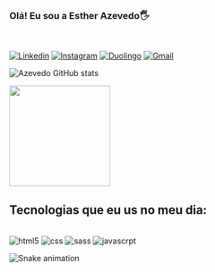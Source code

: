 
### Olá! Eu sou a Esther Azevedo🖐️
<br/>


[![Linkedin](https://img.shields.io/badge/LinkedIn-0077B5?style=for-the-badge&logo=linkedin&logoColor=white)](https://www.linkedin.com/in/esther-azevedo-b5342b195/)
[![Instagram](https://img.shields.io/badge/Instagram-E4405F?style=for-the-badge&logo=instagram&logoColor=white)](https://www.instagram.com/esther_azvdo/)
[![Duolingo](https://img.shields.io/badge/Duolingo-58CC02?style=for-the-badge&logo=Duolingo&logoColor=white)](https://pt.duolingo.com/profile/EstherAzevedo7)
[![Gmail](https://img.shields.io/badge/Gmail-D14836?style=for-the-badge&logo=gmail&logoColor=white)](mailton:estherazvdo123@gmail.com)

![Azevedo GitHub stats](https://github-readme-stats.vercel.app/api?username=EstherAzevedo&show_icons=true&theme=dracula)
<div>
  <img height="180em"  aling="center" src="https://github-readme-stats.vercel.app/api/top-langs/?username=EstherAzevedo&layout=compact&langs_count=7&theme=react"/>
</div>




## Tecnologias que eu us no meu dia:

<div style="display: inline_block"><br/>
  <img aling="center" alt="html5" src="https://img.shields.io/badge/HTML5-E34F26?style=for-the-badge&logo=html5&logoColor=white">
  <img aling="center" alt="css" src="https://img.shields.io/badge/CSS3-1572B6?style=for-the-badge&logo=css3&logoColor=white">
  <img aling="center" alt="sass" src="https://img.shields.io/badge/Sass-CC6699?style=for-the-badge&logo=sass&logoColor=white">
  <img aling="center" alt="javascrpt" src="https://img.shields.io/badge/JavaScript-F7DF1E?style=for-the-badge&logo=javascript&logoColor=black">
</div>

  
   ![Snake animation](https://github.com/EstherAzevedo/EstherAzevedo/blob/output/github-contribution-grid-snake.svg)
  
